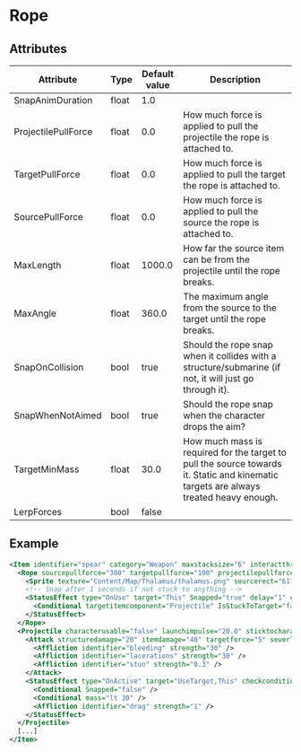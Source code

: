 # Rope


## Attributes

| Attribute|Type|Default value|Description |
| ---|---|---|--- |
| SnapAnimDuration|float|1.0| |
| ProjectilePullForce|float|0.0|How much force is applied to pull the projectile the rope is attached to. |
| TargetPullForce|float|0.0|How much force is applied to pull the target the rope is attached to. |
| SourcePullForce|float|0.0|How much force is applied to pull the source the rope is attached to. |
| MaxLength|float|1000.0|How far the source item can be from the projectile until the rope breaks. |
| MaxAngle|float|360.0|The maximum angle from the source to the target until the rope breaks. |
| SnapOnCollision|bool|true|Should the rope snap when it collides with a structure/submarine (if not, it will just go through it). |
| SnapWhenNotAimed|bool|true|Should the rope snap when the character drops the aim? |
| TargetMinMass|float|30.0|How much mass is required for the target to pull the source towards it. Static and kinematic targets are always treated heavy enough. |
| LerpForces|bool|false| |



## Example
```xml
<Item identifier="spear" category="Weapon" maxstacksize="6" interactthroughwalls="true" cargocontaineridentifier="metalcrate" tags="mediumitem,harpoonammo" Scale="0.5" impactsoundtag="impact_metal_light">
  <Rope sourcepullforce="300" targetpullforce="100" projectilepullforce="5" maxlength="1500" snaponcollision="false" spritewidth="3" tile="true" origin="0.05,0.5" targetminmass="30" lerpforces="true" snapanimduration="0.5">
    <Sprite texture="Content/Map/Thalamus/thalamus.png" sourcerect="617,352,174,32" depth="0.57" origin="0.5,0.5" />
    <!-- Snap after 1 seconds if not stuck to anything -->
    <StatusEffect type="OnUse" target="This" Snapped="true" delay="1" checkconditionalalways="true">
      <Conditional targetitemcomponent="Projectile" IsStuckToTarget="false" />
    </StatusEffect>
  </Rope>
  <Projectile characterusable="false" launchimpulse="20.0" sticktocharacters="true" sticktoitems="false" sticktostructures="false">
    <Attack structuredamage="20" itemdamage="40" targetforce="5" severlimbsprobability="0.1">
      <Affliction identifier="bleeding" strength="30" />
      <Affliction identifier="lacerations" strength="30" />
      <Affliction identifier="stun" strength="0.3" />
    </Attack>
    <StatusEffect type="OnActive" target="UseTarget,This" checkconditionalalways="true" comparison="And">
      <Conditional Snapped="false" />
      <Conditional mass="lt 30" />
      <Affliction identifier="drag" strength="1" />
    </StatusEffect>
  </Projectile>
  [...]
</Item>
```

